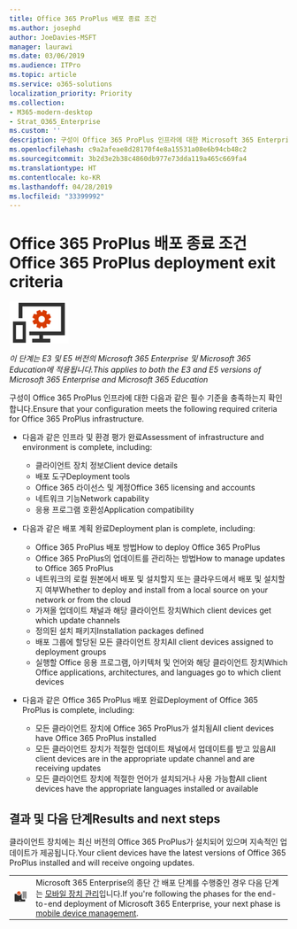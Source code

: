 ```yaml
---
title: Office 365 ProPlus 배포 종료 조건
ms.author: josephd
author: JoeDavies-MSFT
manager: laurawi
ms.date: 03/06/2019
ms.audience: ITPro
ms.topic: article
ms.service: o365-solutions
localization_priority: Priority
ms.collection:
- M365-modern-desktop
- Strat_O365_Enterprise
ms.custom: ''
description: 구성이 Office 365 ProPlus 인프라에 대한 Microsoft 365 Enterprise 조건을 충족하는지 확인합니다.
ms.openlocfilehash: c9a2afeae8d28170f4e8a15531a08e6b94cb48c2
ms.sourcegitcommit: 3b2d3e2b38c4860db977e73dda119a465c669fa4
ms.translationtype: HT
ms.contentlocale: ko-KR
ms.lasthandoff: 04/28/2019
ms.locfileid: "33399992"
---
```

# <a name="office-365-proplus-deployment-exit-criteria"></a><span data-ttu-id="03873-103">Office 365 ProPlus 배포 종료 조건</span><span class="sxs-lookup"><span data-stu-id="03873-103">Office 365 ProPlus deployment exit criteria</span></span>

![](./media/deploy-foundation-infrastructure/O365proplus_icon-small.png)

<span data-ttu-id="03873-104">*이 단계는 E3 및 E5 버전의 Microsoft 365 Enterprise 및 Microsoft 365 Education에 적용됩니다.*</span><span class="sxs-lookup"><span data-stu-id="03873-104">*This applies to both the E3 and E5 versions of Microsoft 365 Enterprise and Microsoft 365 Education*</span></span>

<span data-ttu-id="03873-105">구성이 Office 365 ProPlus 인프라에 대한 다음과 같은 필수 기준을 충족하는지 확인합니다.</span><span class="sxs-lookup"><span data-stu-id="03873-105">Ensure that your configuration meets the following required criteria for Office 365 ProPlus infrastructure.</span></span>

- <span data-ttu-id="03873-106">다음과 같은 인프라 및 환경 평가 완료</span><span class="sxs-lookup"><span data-stu-id="03873-106">Assessment of infrastructure and environment is complete, including:</span></span>

    - <span data-ttu-id="03873-107">클라이언트 장치 정보</span><span class="sxs-lookup"><span data-stu-id="03873-107">Client device details</span></span>
    - <span data-ttu-id="03873-108">배포 도구</span><span class="sxs-lookup"><span data-stu-id="03873-108">Deployment tools</span></span>
    - <span data-ttu-id="03873-109">Office 365 라이선스 및 계정</span><span class="sxs-lookup"><span data-stu-id="03873-109">Office 365 licensing and accounts</span></span>
    - <span data-ttu-id="03873-110">네트워크 기능</span><span class="sxs-lookup"><span data-stu-id="03873-110">Network capability</span></span>
    - <span data-ttu-id="03873-111">응용 프로그램 호환성</span><span class="sxs-lookup"><span data-stu-id="03873-111">Application compatibility</span></span>

- <span data-ttu-id="03873-112">다음과 같은 배포 계획 완료</span><span class="sxs-lookup"><span data-stu-id="03873-112">Deployment plan is complete, including:</span></span>

    - <span data-ttu-id="03873-113">Office 365 ProPlus 배포 방법</span><span class="sxs-lookup"><span data-stu-id="03873-113">How to deploy Office 365 ProPlus</span></span>
    - <span data-ttu-id="03873-114">Office 365 ProPlus의 업데이트를 관리하는 방법</span><span class="sxs-lookup"><span data-stu-id="03873-114">How to manage updates to Office 365 ProPlus</span></span>
    - <span data-ttu-id="03873-115">네트워크의 로컬 원본에서 배포 및 설치할지 또는 클라우드에서 배포 및 설치할지 여부</span><span class="sxs-lookup"><span data-stu-id="03873-115">Whether to deploy and install from a local source on your network or from the cloud</span></span>
    - <span data-ttu-id="03873-116">가져올 업데이트 채널과 해당 클라이언트 장치</span><span class="sxs-lookup"><span data-stu-id="03873-116">Which client devices get which update channels</span></span>
    - <span data-ttu-id="03873-117">정의된 설치 패키지</span><span class="sxs-lookup"><span data-stu-id="03873-117">Installation packages defined</span></span>
    - <span data-ttu-id="03873-118">배포 그룹에 할당된 모든 클라이언트 장치</span><span class="sxs-lookup"><span data-stu-id="03873-118">All client devices assigned to deployment groups</span></span>
    - <span data-ttu-id="03873-119">실행할 Office 응용 프로그램, 아키텍처 및 언어와 해당 클라이언트 장치</span><span class="sxs-lookup"><span data-stu-id="03873-119">Which Office applications, architectures, and languages go to which client devices</span></span>

- <span data-ttu-id="03873-120">다음과 같은 Office 365 ProPlus 배포 완료</span><span class="sxs-lookup"><span data-stu-id="03873-120">Deployment of Office 365 ProPlus is complete, including:</span></span>

    - <span data-ttu-id="03873-121">모든 클라이언트 장치에 Office 365 ProPlus가 설치됨</span><span class="sxs-lookup"><span data-stu-id="03873-121">All client devices have Office 365 ProPlus installed</span></span>
    - <span data-ttu-id="03873-122">모든 클라이언트 장치가 적절한 업데이트 채널에서 업데이트를 받고 있음</span><span class="sxs-lookup"><span data-stu-id="03873-122">All client devices are in the appropriate update channel and are receiving updates</span></span>
    - <span data-ttu-id="03873-123">모든 클라이언트 장치에 적절한 언어가 설치되거나 사용 가능함</span><span class="sxs-lookup"><span data-stu-id="03873-123">All client devices have the appropriate languages installed or available</span></span>



## <a name="results-and-next-steps"></a><span data-ttu-id="03873-124">결과 및 다음 단계</span><span class="sxs-lookup"><span data-stu-id="03873-124">Results and next steps</span></span>

<span data-ttu-id="03873-125">클라이언트 장치에는 최신 버전의 Office 365 ProPlus가 설치되어 있으며 지속적인 업데이트가 제공됩니다.</span><span class="sxs-lookup"><span data-stu-id="03873-125">Your client devices have the latest versions of Office 365 ProPlus installed and will receive ongoing updates.</span></span>

|||
|:-------|:-----|
|![](./media/deploy-foundation-infrastructure/mobiledevicemgmt_icon-small.png)| <span data-ttu-id="03873-126">Microsoft 365 Enterprise의 종단 간 배포 단계를 수행중인 경우 다음 단계는 [모바일 장치 관리](mobility-infrastructure.md)입니다.</span><span class="sxs-lookup"><span data-stu-id="03873-126">If you're following the phases for the end-to-end deployment of Microsoft 365 Enterprise, your next phase is [mobile device management](mobility-infrastructure.md).</span></span> |
